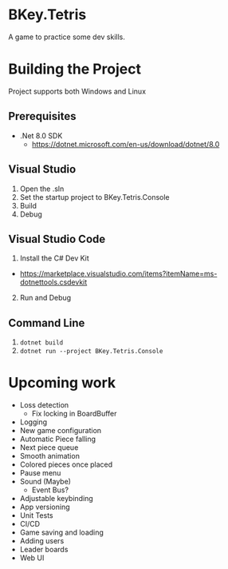 # BKey.Tetris
A game to practice some dev skills.

# Building the Project

Project supports both Windows and Linux

## Prerequisites

- .Net 8.0 SDK
  - https://dotnet.microsoft.com/en-us/download/dotnet/8.0

## Visual Studio

1. Open the .sln
2. Set the startup project to BKey.Tetris.Console
3. Build
4. Debug

## Visual Studio Code

1. Install the C# Dev Kit
  - https://marketplace.visualstudio.com/items?itemName=ms-dotnettools.csdevkit
2. Run and Debug

## Command Line

1. `dotnet build`
2. `dotnet run --project BKey.Tetris.Console`

# Upcoming work
- Loss detection
  - Fix locking in BoardBuffer
- Logging
- New game configuration
- Automatic Piece falling
- Next piece queue
- Smooth animation
- Colored pieces once placed
- Pause menu
- Sound (Maybe)
  - Event Bus?
- Adjustable keybinding
- App versioning
- Unit Tests
- CI/CD
- Game saving and loading
- Adding users
- Leader boards
- Web UI